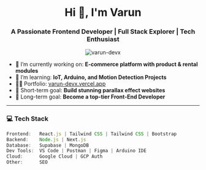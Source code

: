 <h1 align="center">Hi 🖖, I'm Varun</h1>
<h3 align="center">A Passionate Frontend Developer | Full Stack Explorer | Tech Enthusiast</h3>

<p align="center">
  <img src="https://komarev.com/ghpvc/?username=varun-devx&label=Profile%20views&color=0e75b6&style=flat" alt="varun-devx" />
</p>

- 🚀 I’m currently working on: **E-commerce platform with product & rental modules**
- 🌱 I’m learning: **IoT, Arduino, and Motion Detection Projects**
- 👨‍💻 Portfolio: [varun-devx.vercel.app](https://varunporfolio.netlify.app)
- 🎯 Short-term goal: **Build stunning parallax effect websites**
- 💼 Long-term goal: **Become a top-tier Front-End Developer**

---

### 💻 Tech Stack

```ts
Frontend:   React.js | Tailwind CSS | Tailwind CSS | Bootstrap
Backend:    Node.js | Next.js  
Database:   Supabase | MongoDB  
Dev Tools:  VS Code | Postman | Figma | Arduino IDE  
Cloud:      Google Cloud | GCP Auth
Other:      SEO 

